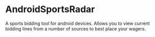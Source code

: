 # AndroidSportsRadar
A sports bidding tool for android devices.  Allows you to view current bidding lines from a number of sources to best place your wagers.
